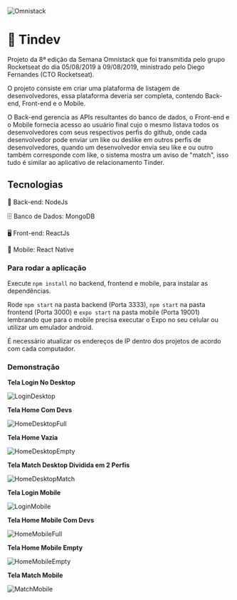 ![Omnistack](https://lh3.googleusercontent.com/pw/ACtC-3d39w4Ppe4kvovXcA_lzFGqPFKqflYUxISSj4opVUiER7bRa4W4nfuWgLhEa-URrJuA4I6s04JxbjuTwwLW6HJ07Rdw-OLJoW9wcC4nNcWX4pPMlkCqClm5gLiKr0ltDlin44Xgq5rMXeCiIaf5Dr7r=w309-h160-no?authuser=0)

# 🚀 Tindev

Projeto da 8ª edição da Semana Omnistack que foi transmitida pelo grupo Rocketseat do dia 05/08/2019 à 09/08/2019, ministrado pelo Diego Fernandes (CTO Rocketseat).

O projeto consiste em criar uma plataforma de listagem de desenvolvedores, essa plataforma deveria ser completa, contendo Back-end, Front-end e o Mobile.

O Back-end gerencia as APIs resultantes do banco de dados, o Front-end e o Mobile fornecia acesso ao usuário final cujo o mesmo listava todos os desenvolvedores com seus respectivos perfis do github, onde cada desenvolvedor pode enviar um like ou deslike em outros perfis de desenvolvedores, quando um desenvolvedor envia seu like e ou outro também corresponde com like, o sistema mostra um aviso de "match", isso tudo é similar ao aplicativo de relacionamento Tinder.

## Tecnologias

📁 Back-end: NodeJs

🗄️ Banco de Dados: MongoDB

🖥️ Front-end: ReactJs

📱 Mobile: React Native

### Para rodar a aplicação

Execute `npm install` no backend, frontend e mobile, para instalar as dependências.

Rode `npm start` na pasta backend (Porta 3333), `npm start` na pasta frontend (Porta 3000) e `expo start` na pasta mobile (Porta 19001) lembrando que para o mobile precisa executar o Expo no seu celular ou utilizar um emulador android.

É necessário atualizar os endereços de IP dentro dos projetos de acordo com cada computador.

### Demonstração

**Tela Login No Desktop**

![LoginDesktop](https://lh3.googleusercontent.com/pw/ACtC-3fT_iDexMPocqVRi03x51Z4F-KLx7n1UQedxj-wwzMYCf24oLhAJDHD9rsoZDz2Tol85Cvuav6zJJn65fVrTzirhZR_Hds_HlXkGzEpkKtwvq3zJjlYEJ_R2a_KKBjR1nyzAweBbHLI7N5zs4jRpuRc=w1364-h648-no?authuser=0)

**Tela Home Com Devs**

![HomeDesktopFull](https://lh3.googleusercontent.com/pw/ACtC-3fdSDIZwSrDaBV1M46XvVP12CDaHByTnYXHTRcafikb2d5vrFmYr8V6m2W2h_u0laBoHuE_hQF6hZxc6lV5ub2VnuBV77-w-g-LLvXuAnJghD5XPX7GcyRgqJ54xUsfRKMaWmboD6kSDh13rlVts5Gh=w1327-h640-no?authuser=0)

**Tela Home Vazia**

![HomeDesktopEmpty](https://lh3.googleusercontent.com/pw/ACtC-3d6zQmMGaiadzolZUYFKVJZb-ms-k61gpBWO9FMNpbcnw4VEhj2SfdYfLxiEoTaw2gL4HT_kBiqehN_CIjL9M6KGAr2mTyG2A2q2bNIqmlFFGkhkFFr5NDFI9w2oJbb2NLnYRqGC47L3Io0LClSC0T_=w1366-h644-no?authuser=0)

**Tela Match Desktop Dividida em 2 Perfis**

![HomeDesktopMatch](https://lh3.googleusercontent.com/pw/ACtC-3dPpQfQG_vldcqHxt1eBmV7ksNpsgm6F1Dsy0OLnMVI0adZE7GzBoQKTOCfLitSkDq3ejpK_Tfd6gnjjgpzgP2mk9nGJSz6Z1OSVG0i9bJqb5MQBYo-bvH3J-5tcfjHXVtyVkfs-9Os94h6yb_9W_tK=w1353-h628-no?authuser=0)

**Tela Login Mobile**

![LoginMobile](https://lh3.googleusercontent.com/pw/ACtC-3eh8esmkvUspbo_2hscbt1pA7u_t8F2rxT6JdG9GGzLpxG5L7L2bREvQAFSz1KMhHG-37MVUli0Ry6H3b_3Q7D8qqxIme6Gu89PC6MoLDYTgiryVNLwiX3YmL9XttPS_nUQ7khlGVUg1nZu6HIeqDag=w370-h657-no?authuser=0)


**Tela Home Mobile Com Devs**

![HomeMobileFull](https://lh3.googleusercontent.com/pw/ACtC-3e5ZvHNzn0d5KT0ntSaL6mg0urvmYGz1zzXxwVbq4xzRbLwffWCPaX4L-fJp4bRclozDY4luZna7KWc7YAj7ikNKwOnUdMCjN_DfF0ANUBtzLvgtfzNDIxwEc_BaOVnXjIR-Ta5jRiOvCMNFpmAEq4f=w370-h657-no?authuser=0)


**Tela Home Mobile Empty**

![HomeMobileEmpty](https://lh3.googleusercontent.com/pw/ACtC-3dc2wbOpWKITKWmPV4v5JbxKhnmo0Tnq-X1IwUhODgXiUTtUTWOkzlZzjSL5cgAuxnt12ymve0Nv4tTg0OmdXoVa-8cV4OVB-szQgik4bkVrLgCE0HBzzdhUw7Oj9UMgTonZEpk_yLpHr0eRRVgtHp0=w370-h657-no?authuser=0)

**Tela Match Mobile**

![MatchMobile](https://lh3.googleusercontent.com/pw/ACtC-3cTd6JyGIuWB8SisavnZFuTe5wZQoVX6CTCjyOeRc26VkEo7CqhjJh33WzHsDcHAsEvYwNHUEND1Upq8M0YotAiFtuAJHCLsJOK5xYRedfvKMCjEwo08R33hwV2Vp02JQBaTiSp2M66h5uKPxmNtijg=w426-h657-no?authuser=0)

